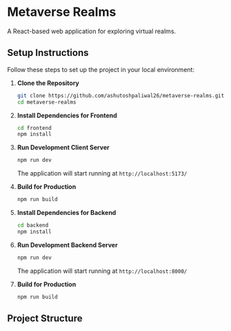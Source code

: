# Metaverse Realms

A React-based web application for exploring virtual realms.

## Setup Instructions

Follow these steps to set up the project in your local environment:

1. **Clone the Repository**
   ```bash
   git clone https://github.com/ashutoshpaliwal26/metaverse-realms.git
   cd metaverse-realms
   ```

2. **Install Dependencies for Frontend**
   ```bash
   cd frontend
   npm install
   ```


3. **Run Development Client Server**
   ```bash
   npm run dev
   ```
   The application will start running at `http://localhost:5173/`

4. **Build for Production**
   ```bash
   npm run build
   ```

5. **Install Dependencies for Backend**
   ```bash
   cd backend
   npm install
   ```

6. **Run Development Backend Server**
   ```bash
   npm run dev
   ```
   The application will start running at `http://localhost:8000/`

7. **Build for Production**
   ```bash
   npm run build
   ```

## Project Structure


